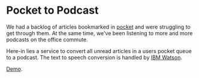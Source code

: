 # Pocket to Podcast

We had a backlog of articles bookmarked in [pocket](getpocket.com) and were struggling to get through them.  At the same
 time, we've been listening to more and more podcasts on the office commute.
 
Here-in lies a service to convert all unread articles in a users pocket queue to a podcast.  The text to speech 
conversion is handled by [IBM Watson](http://www.ibm.com/smarterplanet/us/en/ibmwatson/).

[Demo](articles2podcast.herokuapp.com).
